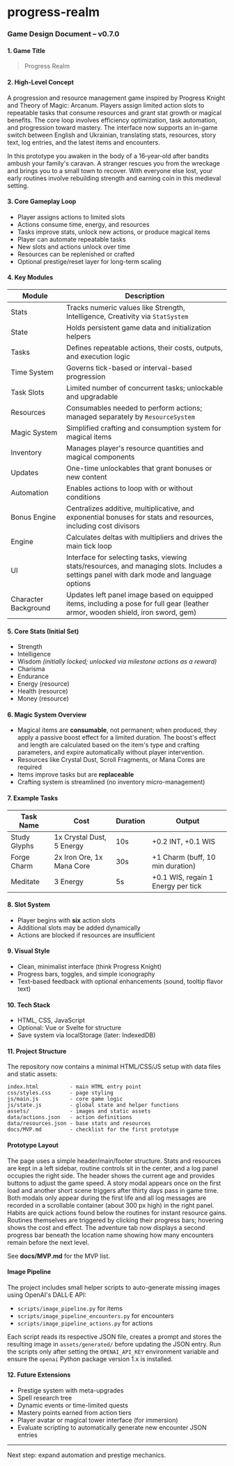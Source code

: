 # progress-realm
### Game Design Document – v0.7.0

#### 1. Game Title

> Progress Realm

#### 2. High-Level Concept

A progression and resource management game inspired by Progress Knight and Theory of Magic: Arcanum. Players assign limited action slots to repeatable tasks that consume resources and grant stat growth or magical benefits. The core loop involves efficiency optimization, task automation, and progression toward mastery. The interface now supports an in-game switch between English and Ukrainian, translating stats, resources, story text, log entries, and the latest items and encounters.

In this prototype you awaken in the body of a 16‑year‑old after bandits ambush your family's caravan. A stranger rescues you from the wreckage and brings you to a small town to recover. With everyone else lost, your early routines involve rebuilding strength and earning coin in this medieval setting.

#### 3. Core Gameplay Loop

* Player assigns actions to limited slots
* Actions consume time, energy, and resources
* Tasks improve stats, unlock new actions, or produce magical items
* Player can automate repeatable tasks
* New slots and actions unlock over time
* Resources can be replenished or crafted
* Optional prestige/reset layer for long-term scaling

#### 4. Key Modules

| Module       | Description                                                                |
| ------------ | -------------------------------------------------------------------------- |
| Stats        | Tracks numeric values like Strength, Intelligence, Creativity via `StatSystem` |
| State        | Holds persistent game data and initialization helpers |
| Tasks        | Defines repeatable actions, their costs, outputs, and execution logic      |
| Time System  | Governs tick-based or interval-based progression                           |
| Task Slots   | Limited number of concurrent tasks; unlockable and upgradable              |
| Resources    | Consumables needed to perform actions; managed separately by `ResourceSystem` |
| Magic System | Simplified crafting and consumption system for magical items               |
| Inventory    | Manages player's resource quantities and magical components                |
| Updates      | One-time unlockables that grant bonuses or new content |
| Automation   | Enables actions to loop with or without conditions |
| Bonus Engine | Centralizes additive, multiplicative, and exponential bonuses for stats and resources, including cost divisors |
| Engine       | Calculates deltas with multipliers and drives the main tick loop |
| UI           | Interface for selecting tasks, viewing stats/resources, and managing slots. Includes a settings panel with dark mode and language options |
| Character Background | Updates left panel image based on equipped items, including a pose for full gear (leather armor, wooden shield, iron sword, gem) |

#### 5. Core Stats (Initial Set)

* Strength
* Intelligence
* Wisdom *(initially locked; unlocked via milestone actions as a reward)*
* Charisma
* Endurance
* Energy (resource)
* Health (resource)
* Money (resource)

#### 6. Magic System Overview

* Magical items are **consumable**, not permanent; when produced, they apply a passive boost effect for a limited duration. The boost's effect and length are calculated based on the item's type and crafting parameters, and expire automatically without player intervention.
* Resources like Crystal Dust, Scroll Fragments, or Mana Cores are required
* Items improve tasks but are **replaceable**
* Crafting system is streamlined (no inventory micro-management)

#### 7. Example Tasks

| Task Name    | Cost                      | Duration | Output                             |
| ------------ | ------------------------- | -------- | ---------------------------------- |
| Study Glyphs | 1x Crystal Dust, 5 Energy | 10s      | +0.2 INT, +0.1 WIS                 |
| Forge Charm  | 2x Iron Ore, 1x Mana Core | 30s      | +1 Charm (buff, 10 min duration)   |
| Meditate     | 3 Energy                  | 5s       | +0.1 WIS, regain 1 Energy per tick |

#### 8. Slot System

* Player begins with **six** action slots
* Additional slots may be added dynamically
* Actions are blocked if resources are insufficient

#### 9. Visual Style

* Clean, minimalist interface (think Progress Knight)
* Progress bars, toggles, and simple iconography
* Text-based feedback with optional enhancements (sound, tooltip flavor text)

#### 10. Tech Stack

* HTML, CSS, JavaScript
* Optional: Vue or Svelte for structure
* Save system via localStorage (later: IndexedDB)

#### 11. Project Structure

The repository now contains a minimal HTML/CSS/JS setup with data files and static assets:

```
index.html          - main HTML entry point
css/styles.css      - page styling
js/main.js          - core game logic
js/state.js         - global state and helper functions
assets/             - images and static assets
data/actions.json   - action definitions
data/resources.json - base stats and resources
docs/MVP.md         - checklist for the first prototype
```

#### Prototype Layout

The page uses a simple header/main/footer structure. Stats and resources are kept in a left sidebar, routine controls sit in the center, and a log panel occupies the right side. The header shows the current age and provides buttons to adjust the game speed.
A story modal appears once on the first load and another short scene triggers after thirty days pass in game time. Both modals only appear during the first life and all log messages are recorded in a scrollable container (about 300&nbsp;px high) in the right panel. Habits are quick actions found below the routines for instant resource gains. Routines themselves are triggered by clicking their progress bars; hovering shows the cost and effect. The adventure tab now displays a second progress bar beneath the location name showing how many encounters remain before the next level.

See **docs/MVP.md** for the MVP list.

#### Image Pipeline

The project includes small helper scripts to auto-generate missing images using
OpenAI's DALL·E API:

- `scripts/image_pipeline.py` for items
- `scripts/image_pipeline_encounters.py` for encounters
- `scripts/image_pipeline_actions.py` for actions

Each script reads its respective JSON file, creates a prompt and stores the
resulting image in `assets/generated/` before updating the JSON entry.
Run the scripts only after setting the `OPENAI_API_KEY` environment variable and
ensure the `openai` Python package version 1.x is installed.

#### 12. Future Extensions

* Prestige system with meta-upgrades
* Spell research tree
* Dynamic events or time-limited quests
* Mastery points earned from action tiers
* Player avatar or magical tower interface (for immersion)
* Evaluate scripting to automatically generate new encounter JSON entries

---

Next step: expand automation and prestige mechanics.
